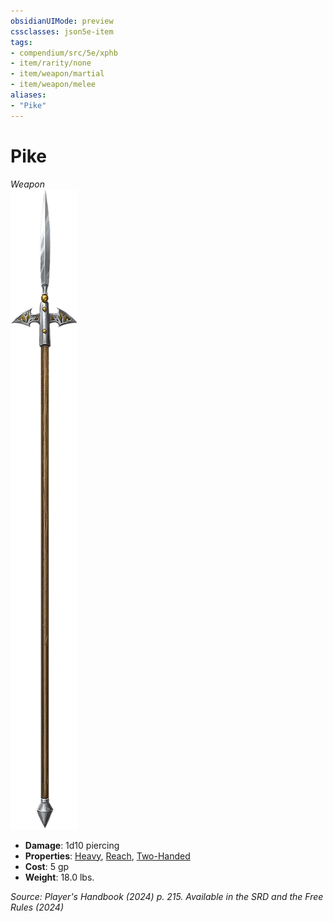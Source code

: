 ```yaml
---
obsidianUIMode: preview
cssclasses: json5e-item
tags:
- compendium/src/5e/xphb
- item/rarity/none
- item/weapon/martial
- item/weapon/melee
aliases: 
- "Pike"
---
```

# Pike
*Weapon*  
![](/3-Mechanics/CLI/items/img/pike.webp#right)

- **Damage**: 1d10 piercing
- **Properties**: [Heavy](item-properties.md#Heavy), [Reach](item-properties.md#Reach), [Two-Handed](item-properties.md#Two-Handed)
- **Cost**: 5 gp
- **Weight**: 18.0 lbs.

*Source: Player's Handbook (2024) p. 215. Available in the <span title='Systems Reference Document (5.2)'>SRD</span> and the Free Rules (2024)*